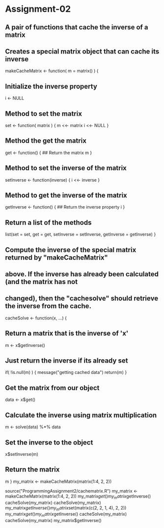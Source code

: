 # Assignment-02
## A pair of functions that cache the inverse of a matrix


## Creates a special matrix object that can cache its inverse
makeCacheMatrix <- function( m = matrix() ) {
  
  ## Initialize the inverse property
  i <- NULL
  
  ## Method to set the matrix
  set <- function( matrix ) {
    m <<- matrix
    i <<- NULL
  }
  
  ## Method the get the matrix
  get <- function() {
    ## Return the matrix
    m
  }
  
  
  ## Method to set the inverse of the matrix
  setInverse <- function(inverse) {
    i <<- inverse
  }
  
  ## Method to get the inverse of the matrix
  getInverse <- function() {
    ## Return the inverse property
    i
  }
  
  ## Return a list of the methods
  list(set = set, get = get,
       setInverse = setInverse,
       getInverse = getInverse)
}


## Compute the inverse of the special matrix returned by "makeCacheMatrix"
## above. If the inverse has already been calculated (and the matrix has not
## changed), then the "cachesolve" should retrieve the inverse from the cache.
cacheSolve <- function(x, ...) {
  
  ## Return a matrix that is the inverse of 'x'
  m <- x$getInverse()
  
  ## Just return the inverse if its already set
  if( !is.null(m) ) {
    message("getting cached data")
    return(m)
  }
  
  ## Get the matrix from our object
  data <- x$get()
  
  ## Calculate the inverse using matrix multiplication
  m <- solve(data) %*% data
  
  ## Set the inverse to the object
  x$setInverse(m)
  
  ## Return the matrix
  m
}
my_matrix <- makeCacheMatrix(matrix(1:4, 2, 2))

source("ProgrammingAssignment2/cachematrix.R")
my_matrix <- makeCacheMatrix(matrix(1:4, 2, 2))
my_matrix$get()
my_matrix$getInverse()
cacheSolve(my_matrix)
cacheSolve(my_matrix)
my_matrix$getInverse()
my_matrix$set(matrix(c(2, 2, 1, 4), 2, 2))
my_matrix$get()
my_matrix$getInverse()
cacheSolve(my_matrix)
cacheSolve(my_matrix)
my_matrix$getInverse()
